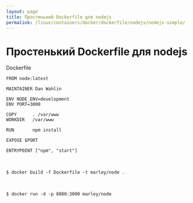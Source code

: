 ```yaml
---
layout: page
title: Простенький Dockerfile для nodejs
permalink: /linux/containers/docker/dockerfile/nodejs/nodejs-simple/
---
```


# Простенький Dockerfile для nodejs

Dockerfile

    FROM node:latest

    MAINTAINER Dan Wahlin

    ENV NODE_ENV=development
    ENV PORT=3000

    COPY      . /var/www
    WORKDIR   /var/www

    RUN       npm install

    EXPOSE $PORT

    ENTRYPOINT ["npm", "start"]


<br/>

    $ docker build -f Dockerfile -t marley/node .

<br/>

    $ docker run -d -p 8080:3000 marley/node
